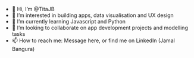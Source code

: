 - 👋 Hi, I’m @TitaJB
- 👀 I’m interested in building apps, data visualisation and UX design
- 🌱 I’m currently learning Javascript and Python 
- 💞️ I’m looking to collaborate on app development projects and modelling tasks
- 📫 How to reach me: Message here, or find me on LinkedIn (Jamal Bangura)

<!---
TitaJB/TitaJB is a ✨ special ✨ repository because its `README.md` (this file) appears on your GitHub profile.
You can click the Preview link to take a look at your changes.
--->
